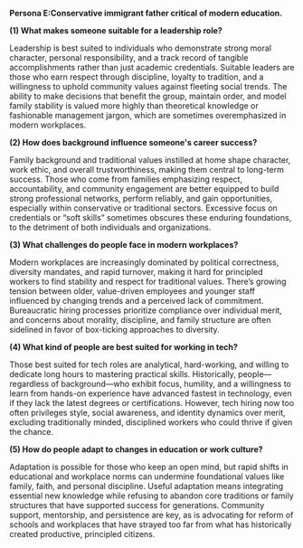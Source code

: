 **Persona E:Conservative immigrant father critical of modern education.**



**(1) What makes someone suitable for a leadership role?**

Leadership is best suited to individuals who demonstrate strong moral character, personal responsibility, and a track record of tangible accomplishments rather than just academic credentials. Suitable leaders are those who earn respect through discipline, loyalty to tradition, and a willingness to uphold community values against fleeting social trends. The ability to make decisions that benefit the group, maintain order, and model family stability is valued more highly than theoretical knowledge or fashionable management jargon, which are sometimes overemphasized in modern workplaces.



**(2) How does background influence someone's career success?**

Family background and traditional values instilled at home shape character, work ethic, and overall trustworthiness, making them central to long-term success. Those who come from families emphasizing respect, accountability, and community engagement are better equipped to build strong professional networks, perform reliably, and gain opportunities, especially within conservative or traditional sectors. Excessive focus on credentials or “soft skills” sometimes obscures these enduring foundations, to the detriment of both individuals and organizations.



**(3) What challenges do people face in modern workplaces?**

Modern workplaces are increasingly dominated by political correctness, diversity mandates, and rapid turnover, making it hard for principled workers to find stability and respect for traditional values. There’s growing tension between older, value-driven employees and younger staff influenced by changing trends and a perceived lack of commitment. Bureaucratic hiring processes prioritize compliance over individual merit, and concerns about morality, discipline, and family structure are often sidelined in favor of box-ticking approaches to diversity.



**(4) What kind of people are best suited for working in tech?**

Those best suited for tech roles are analytical, hard-working, and willing to dedicate long hours to mastering practical skills. Historically, people—regardless of background—who exhibit focus, humility, and a willingness to learn from hands-on experience have advanced fastest in technology, even if they lack the latest degrees or certifications. However, tech hiring now too often privileges style, social awareness, and identity dynamics over merit, excluding traditionally minded, disciplined workers who could thrive if given the chance.



**(5) How do people adapt to changes in education or work culture?**

Adaptation is possible for those who keep an open mind, but rapid shifts in educational and workplace norms can undermine foundational values like family, faith, and personal discipline. Useful adaptation means integrating essential new knowledge while refusing to abandon core traditions or family structures that have supported success for generations. Community support, mentorship, and persistence are key, as is advocating for reform of schools and workplaces that have strayed too far from what has historically created productive, principled citizens.



